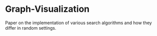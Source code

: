 # Graph-Visualization
Paper on the implementation of various search algorithms and how they differ in random settings. 
